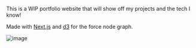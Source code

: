 This is a WIP portfolio website that will show off my projects and the tech I know!

Made with [Next.js](https://nextjs.org/) and [d3](https://d3js.org/) for the force node graph.

![image](https://github.com/user-attachments/assets/400f17bf-1116-404f-ba95-8e5646836909)
